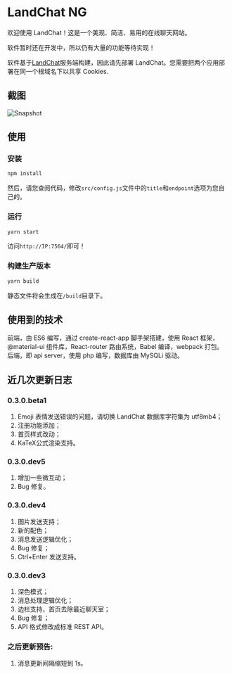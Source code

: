 # LandChat NG

欢迎使用 LandChat！这是一个美观、简洁、易用的在线聊天网站。

软件暂时还在开发中，所以仍有大量的功能等待实现！

软件基于[LandChat](https://github.com/landchat/landchat)服务端构建，因此请先部署 LandChat。您需要把两个应用部署在同一个根域名下以共享 Cookies.

## 截图

![Snapshot](https://p.hywiki.xyz/2021/08/29/89757efa467bf.png)

## 使用

### 安装

```bash
npm install
```

然后，请您查阅代码，修改`src/config.js`文件中的`title`和`endpoint`选项为您自己的。

### 运行

```bash
yarn start
```

访问`http://IP:7564/`即可！

### 构建生产版本

```bash
yarn build
```

静态文件将会生成在`/build`目录下。

## 使用到的技术

前端，由 ES6 编写，通过 create-react-app 脚手架搭建，使用 React 框架，@material-ui 组件库，React-router 路由系统，Babel 编译，webpack 打包。
后端，即 api server，使用 php 编写，数据库由 MySQLi 驱动。

## 近几次更新日志

### 0.3.0.beta1

1. Emoji 表情发送错误的问题，请切换 LandChat 数据库字符集为 utf8mb4；
2. 注册功能添加；
3. 首页样式改动；
4. KaTeX公式渲染支持。

### 0.3.0.dev5

1. 增加一些微互动；
2. Bug 修复。

### 0.3.0.dev4

1. 图片发送支持；
2. 新的配色；
3. 消息发送逻辑优化；
4. Bug 修复；
5. Ctrl+Enter 发送支持。

### 0.3.0.dev3

1. 深色模式；
2. 消息处理逻辑优化；
3. 边栏支持，首页去除最近聊天室；
4. Bug 修复；
5. API 格式修改成标准 REST API。

### 之后更新预告:

1. 消息更新间隔缩短到 1s。
